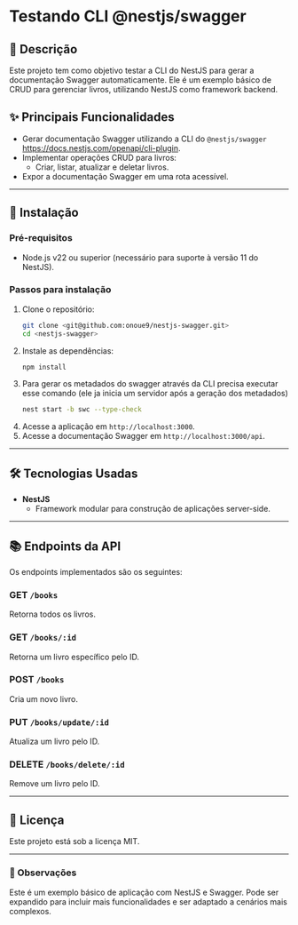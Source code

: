 # Testando CLI @nestjs/swagger

## 📄 Descrição  
Este projeto tem como objetivo testar a CLI do NestJS para gerar a documentação Swagger automaticamente. Ele é um exemplo básico de CRUD para gerenciar livros, utilizando NestJS como framework backend.  

## ✨ Principais Funcionalidades  
- Gerar documentação Swagger utilizando a CLI do `@nestjs/swagger` <https://docs.nestjs.com/openapi/cli-plugin>.
- Implementar operações CRUD para livros:  
  - Criar, listar, atualizar e deletar livros.  
- Expor a documentação Swagger em uma rota acessível.  

---

## 🚀 Instalação  

### Pré-requisitos  
- Node.js v22 ou superior (necessário para suporte à versão 11 do NestJS).

### Passos para instalação  
1. Clone o repositório:  
   ```bash
   git clone <git@github.com:onoue9/nestjs-swagger.git>
   cd <nestjs-swagger>
   ```
2. Instale as dependências:  
   ```bash
   npm install
   ```
3.  Para gerar os metadados do swagger através da CLI precisa executar esse comando (ele ja inicia um servidor após a geração dos metadados)
    ```bash
    nest start -b swc --type-check
    ```
4. Acesse a aplicação em `http://localhost:3000`.  
5. Acesse a documentação Swagger em `http://localhost:3000/api`.

---

## 🛠️ Tecnologias Usadas  
- **NestJS**  
  - Framework modular para construção de aplicações server-side.  

---

## 📚 Endpoints da API  

Os endpoints implementados são os seguintes:  

### **GET** `/books`  
Retorna todos os livros.  

### **GET** `/books/:id`  
Retorna um livro específico pelo ID.  

### **POST** `/books`  
Cria um novo livro.  

### **PUT** `/books/update/:id`  
Atualiza um livro pelo ID.  

### **DELETE** `/books/delete/:id`  
Remove um livro pelo ID.  

---

## 📜 Licença  
Este projeto está sob a licença MIT.  

---

### 🌟 Observações
Este é um exemplo básico de aplicação com NestJS e Swagger. Pode ser expandido para incluir mais funcionalidades e ser adaptado a cenários mais complexos.